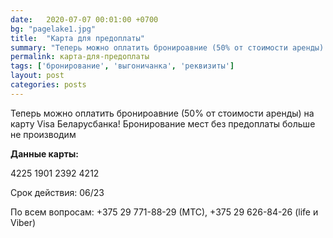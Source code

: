 ```yaml
---
date:   2020-07-07 00:01:00 +0700
bg: "pagelake1.jpg"
title:  "Карта для предоплаты"
summary: "Теперь можно оплатить бронироавние (50% от стоимости аренды) на карту Visa Беларусбанка!"  
permalink: карта-для-предоплаты
tags: ['бронирование', 'выгоничанка', 'реквизиты']
layout: post
categories: posts
---
```


Теперь можно оплатить бронироавние (50% от стоимости аренды) на карту Visa Беларусбанка! Бронирование мест без предоплаты больше не производим

**Данные карты:**

4225 1901 2392 4212   

Срок действия: 06/23

По всем вопросам: +375 29 771-88-29 (МТС), +375 29 626-84-26 (life и Viber)

